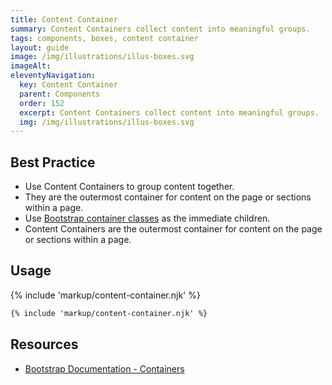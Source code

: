 ```yaml
---
title: Content Container
summary: Content Containers collect content into meaningful groups.
tags: components, boxes, content container
layout: guide
image: /img/illustrations/illus-boxes.svg
imageAlt: 
eleventyNavigation:
  key: Content Container
  parent: Components
  order: 152
  excerpt: Content Containers collect content into meaningful groups.
  img: /img/illustrations/illus-boxes.svg
---
```

    
## Best Practice

- Use Content Containers to group content together.
- They are the outermost container for content on the page or sections within a page.
- Use [Bootstrap container classes](/foundation/layout-grid/) as the immediate children.
- Content Containers are the outermost container for content on the page or sections within a page.

## Usage

{% include 'markup/content-container.njk' %}

``` html
{% include 'markup/content-container.njk' %}
```

## Resources
* <a href="https://getbootstrap.com/docs/4.5/layout/overview/#containers" target="_blank">Bootstrap Documentation - Containers</a>
